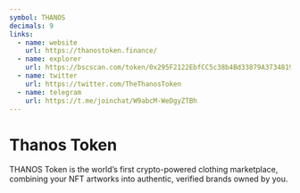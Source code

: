 ```yaml
---
symbol: THANOS
decimals: 9
links:
  - name: website
    url: https://thanostoken.finance/
  - name: explorer
    url: https://bscscan.com/token/0x295F2122EbfCC5c38b4Bd33879A37348195b61fb
  - name: twitter
    url: https://twitter.com/TheThanosToken
  - name: telegram
    url: https://t.me/joinchat/W9abcM-WeDgyZTBh
---
```


# Thanos Token

THANOS Token is the world’s first crypto-powered clothing marketplace, combining your NFT artworks into authentic, verified brands owned by you.
